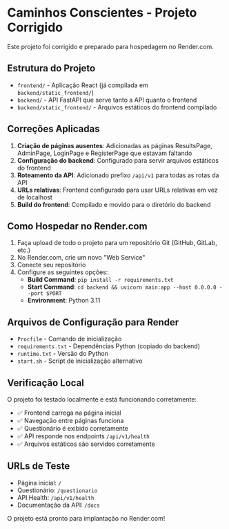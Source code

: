 # Caminhos Conscientes - Projeto Corrigido

Este projeto foi corrigido e preparado para hospedagem no Render.com.

## Estrutura do Projeto

- `frontend/` - Aplicação React (já compilada em `backend/static_frontend/`)
- `backend/` - API FastAPI que serve tanto a API quanto o frontend
- `backend/static_frontend/` - Arquivos estáticos do frontend compilado

## Correções Aplicadas

1. **Criação de páginas ausentes**: Adicionadas as páginas ResultsPage, AdminPage, LoginPage e RegisterPage que estavam faltando
2. **Configuração do backend**: Configurado para servir arquivos estáticos do frontend
3. **Roteamento da API**: Adicionado prefixo `/api/v1` para todas as rotas da API
4. **URLs relativas**: Frontend configurado para usar URLs relativas em vez de localhost
5. **Build do frontend**: Compilado e movido para o diretório do backend

## Como Hospedar no Render.com

1. Faça upload de todo o projeto para um repositório Git (GitHub, GitLab, etc.)
2. No Render.com, crie um novo "Web Service"
3. Conecte seu repositório
4. Configure as seguintes opções:
   - **Build Command**: `pip install -r requirements.txt`
   - **Start Command**: `cd backend && uvicorn main:app --host 0.0.0.0 --port $PORT`
   - **Environment**: Python 3.11

## Arquivos de Configuração para Render

- `Procfile` - Comando de inicialização
- `requirements.txt` - Dependências Python (copiado do backend)
- `runtime.txt` - Versão do Python
- `start.sh` - Script de inicialização alternativo

## Verificação Local

O projeto foi testado localmente e está funcionando corretamente:
- ✅ Frontend carrega na página inicial
- ✅ Navegação entre páginas funciona
- ✅ Questionário é exibido corretamente
- ✅ API responde nos endpoints `/api/v1/health`
- ✅ Arquivos estáticos são servidos corretamente

## URLs de Teste

- Página inicial: `/`
- Questionário: `/questionario`
- API Health: `/api/v1/health`
- Documentação da API: `/docs`

O projeto está pronto para implantação no Render.com!

